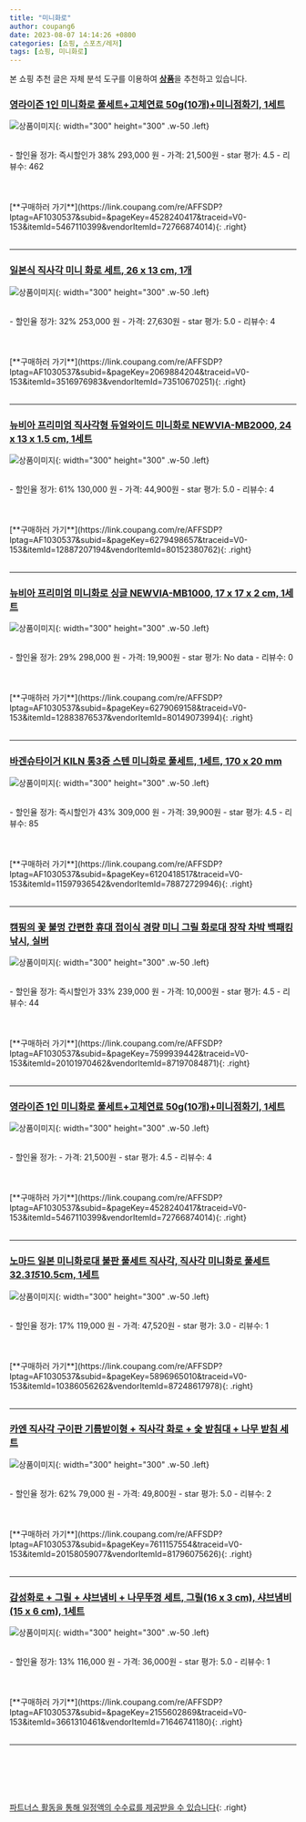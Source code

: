 ```yaml
---
title: "미니화로"
author: coupang6
date: 2023-08-07 14:14:26 +0800
categories: [쇼핑, 스포츠/레저]
tags: [쇼핑, 미니화로]
---
```


본 쇼핑 추천 글은 자체 분석 도구를 이용하여 [**상품**](https://link.coupang.com/a/bao1ui)을 추천하고 있습니다.

### [영라이즌 1인 미니화로 풀세트+고체연료 50g(10개)+미니점화기, 1세트](https://link.coupang.com/re/AFFSDP?lptag=AF1030537&subid=&pageKey=4528240417&traceid=V0-153&itemId=5467110399&vendorItemId=72766874014)

![상품이미지](https://thumbnail10.coupangcdn.com/thumbnails/remote/230x230ex/image/vendor_inventory/32f0/1ba99b4086c472f079f139f210384019cf33de4c4a019da51d2a10d54a80.jpg){: width="300" height="300" .w-50 .left}


<br>
- 할인율 정가: 즉시할인가 38%  293,000   원
- 가격: 21,500원
- star 평가: 4.5
- 리뷰수: 462
<br>
<br>
<br>
<br>
[**구매하러 가기**](https://link.coupang.com/re/AFFSDP?lptag=AF1030537&subid=&pageKey=4528240417&traceid=V0-153&itemId=5467110399&vendorItemId=72766874014){: .right}
<br>
<br>

---

### [일본식 직사각 미니 화로 세트, 26 x 13 cm, 1개](https://link.coupang.com/re/AFFSDP?lptag=AF1030537&subid=&pageKey=2069884204&traceid=V0-153&itemId=3516976983&vendorItemId=73510670251)

![상품이미지](https://thumbnail6.coupangcdn.com/thumbnails/remote/230x230ex/image/retail/images/2970727168062899-11b0eab8-8289-4f54-98e7-4f9f9ee4453d.jpg){: width="300" height="300" .w-50 .left}


<br>
- 할인율 정가: 32%  253,000   원
- 가격: 27,630원
- star 평가: 5.0
- 리뷰수: 4
<br>
<br>
<br>
<br>
[**구매하러 가기**](https://link.coupang.com/re/AFFSDP?lptag=AF1030537&subid=&pageKey=2069884204&traceid=V0-153&itemId=3516976983&vendorItemId=73510670251){: .right}
<br>
<br>

---

### [뉴비아 프리미엄 직사각형 듀얼와이드 미니화로 NEWVIA-MB2000, 24 x 13 x 1.5 cm, 1세트](https://link.coupang.com/re/AFFSDP?lptag=AF1030537&subid=&pageKey=6279498657&traceid=V0-153&itemId=12887207194&vendorItemId=80152380762)

![상품이미지](https://thumbnail10.coupangcdn.com/thumbnails/remote/230x230ex/image/retail/images/2527873412640272-d8f8344c-f591-4d72-9d7a-f632e467564a.jpg){: width="300" height="300" .w-50 .left}


<br>
- 할인율 정가: 61%  130,000   원
- 가격: 44,900원
- star 평가: 5.0
- 리뷰수: 4
<br>
<br>
<br>
<br>
[**구매하러 가기**](https://link.coupang.com/re/AFFSDP?lptag=AF1030537&subid=&pageKey=6279498657&traceid=V0-153&itemId=12887207194&vendorItemId=80152380762){: .right}
<br>
<br>

---

### [뉴비아 프리미엄 미니화로 싱글 NEWVIA-MB1000, 17 x 17 x 2 cm, 1세트](https://link.coupang.com/re/AFFSDP?lptag=AF1030537&subid=&pageKey=6279069158&traceid=V0-153&itemId=12883876537&vendorItemId=80149073994)

![상품이미지](https://thumbnail8.coupangcdn.com/thumbnails/remote/230x230ex/image/retail/images/2022/01/10/10/5/3f120480-3f2e-4401-ad51-ba3e5f8fbd4d.jpg){: width="300" height="300" .w-50 .left}


<br>
- 할인율 정가: 29%  298,000   원
- 가격: 19,900원
- star 평가: No data
- 리뷰수: 0
<br>
<br>
<br>
<br>
[**구매하러 가기**](https://link.coupang.com/re/AFFSDP?lptag=AF1030537&subid=&pageKey=6279069158&traceid=V0-153&itemId=12883876537&vendorItemId=80149073994){: .right}
<br>
<br>

---

### [바겐슈타이거 KILN 통3중 스텐 미니화로 풀세트, 1세트, 170 x 20 mm](https://link.coupang.com/re/AFFSDP?lptag=AF1030537&subid=&pageKey=6120418517&traceid=V0-153&itemId=11597936542&vendorItemId=78872729946)

![상품이미지](https://thumbnail6.coupangcdn.com/thumbnails/remote/230x230ex/image/retail/images/5456398172700527-bfaef23d-9efd-44b5-a447-575ac07a7e96.jpg){: width="300" height="300" .w-50 .left}


<br>
- 할인율 정가: 즉시할인가 43%  309,000   원
- 가격: 39,900원
- star 평가: 4.5
- 리뷰수: 85
<br>
<br>
<br>
<br>
[**구매하러 가기**](https://link.coupang.com/re/AFFSDP?lptag=AF1030537&subid=&pageKey=6120418517&traceid=V0-153&itemId=11597936542&vendorItemId=78872729946){: .right}
<br>
<br>

---

### [캠핑의 꽃 불멍 간편한 휴대 접이식 경량 미니 그릴 화로대 장작 차박 백패킹 낚시, 실버](https://link.coupang.com/re/AFFSDP?lptag=AF1030537&subid=&pageKey=7599939442&traceid=V0-153&itemId=20101970462&vendorItemId=87197084871)

![상품이미지](https://thumbnail10.coupangcdn.com/thumbnails/remote/230x230ex/image/vendor_inventory/921d/e2352d6a578723c4adf5765b279ba7b08e155b92f5fc9ff74cff48cd5814.jpg){: width="300" height="300" .w-50 .left}


<br>
- 할인율 정가: 즉시할인가 33%  239,000   원
- 가격: 10,000원
- star 평가: 4.5
- 리뷰수: 44
<br>
<br>
<br>
<br>
[**구매하러 가기**](https://link.coupang.com/re/AFFSDP?lptag=AF1030537&subid=&pageKey=7599939442&traceid=V0-153&itemId=20101970462&vendorItemId=87197084871){: .right}
<br>
<br>

---

### [영라이즌 1인 미니화로 풀세트+고체연료 50g(10개)+미니점화기, 1세트](https://link.coupang.com/re/AFFSDP?lptag=AF1030537&subid=&pageKey=4528240417&traceid=V0-153&itemId=5467110399&vendorItemId=72766874014)

![상품이미지](https://thumbnail10.coupangcdn.com/thumbnails/remote/230x230ex/image/vendor_inventory/32f0/1ba99b4086c472f079f139f210384019cf33de4c4a019da51d2a10d54a80.jpg){: width="300" height="300" .w-50 .left}


<br>
- 할인율 정가: 
- 가격: 21,500원
- star 평가: 4.5
- 리뷰수: 4
<br>
<br>
<br>
<br>
[**구매하러 가기**](https://link.coupang.com/re/AFFSDP?lptag=AF1030537&subid=&pageKey=4528240417&traceid=V0-153&itemId=5467110399&vendorItemId=72766874014){: .right}
<br>
<br>

---

### [노마드 일본 미니화로대 불판 풀세트 직사각, 직사각 미니화로 풀세트 32.3*15*10.5cm, 1세트](https://link.coupang.com/re/AFFSDP?lptag=AF1030537&subid=&pageKey=5896965010&traceid=V0-153&itemId=10386056262&vendorItemId=87248617978)

![상품이미지](https://thumbnail7.coupangcdn.com/thumbnails/remote/230x230ex/image/vendor_inventory/8dc3/52e5e1254c0754574614e2cf1ceec26ddf5ef375084bfe2ccf4257a591e0.jpg){: width="300" height="300" .w-50 .left}


<br>
- 할인율 정가: 17%  119,000   원
- 가격: 47,520원
- star 평가: 3.0
- 리뷰수: 1
<br>
<br>
<br>
<br>
[**구매하러 가기**](https://link.coupang.com/re/AFFSDP?lptag=AF1030537&subid=&pageKey=5896965010&traceid=V0-153&itemId=10386056262&vendorItemId=87248617978){: .right}
<br>
<br>

---

### [카엔 직사각 구이판 기름받이형 + 직사각 화로 + 숯 받침대 + 나무 받침 세트](https://link.coupang.com/re/AFFSDP?lptag=AF1030537&subid=&pageKey=7611157554&traceid=V0-153&itemId=20158059077&vendorItemId=81796075626)

![상품이미지](https://thumbnail8.coupangcdn.com/thumbnails/remote/230x230ex/image/vendor_inventory/e77c/dc898216afc32b44668239743795c9360c60a75a6cceecf518179a03dc77.jpg){: width="300" height="300" .w-50 .left}


<br>
- 할인율 정가: 62%  79,000   원
- 가격: 49,800원
- star 평가: 5.0
- 리뷰수: 2
<br>
<br>
<br>
<br>
[**구매하러 가기**](https://link.coupang.com/re/AFFSDP?lptag=AF1030537&subid=&pageKey=7611157554&traceid=V0-153&itemId=20158059077&vendorItemId=81796075626){: .right}
<br>
<br>

---

### [감성화로 + 그릴 + 샤브냄비 + 나무뚜껑 세트, 그릴(16 x 3 cm), 샤브냄비(15 x 6 cm), 1세트](https://link.coupang.com/re/AFFSDP?lptag=AF1030537&subid=&pageKey=2155602869&traceid=V0-153&itemId=3661310461&vendorItemId=71646741180)

![상품이미지](https://thumbnail8.coupangcdn.com/thumbnails/remote/230x230ex/image/retail/images/2955108912594170-66d4cebe-5304-4bb3-b272-f873db40cd3a.jpg){: width="300" height="300" .w-50 .left}


<br>
- 할인율 정가: 13%  116,000   원
- 가격: 36,000원
- star 평가: 5.0
- 리뷰수: 1
<br>
<br>
<br>
<br>
[**구매하러 가기**](https://link.coupang.com/re/AFFSDP?lptag=AF1030537&subid=&pageKey=2155602869&traceid=V0-153&itemId=3661310461&vendorItemId=71646741180){: .right}
<br>
<br>

---
<br><br><br><br><br> [파트너스 활동을 통해 일정액의 수수료를 제공받을 수 있습니다](https://link.coupang.com/a/bao1ui){: .right}